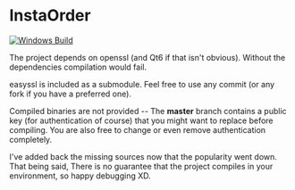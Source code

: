 # InstaOrder

[![Windows Build](https://github.com/MosesHe/InstaOrder/actions/workflows/windows-build.yml/badge.svg)](https://github.com/MosesHe/InstaOrder/actions/workflows/windows-build.yml)

The project depends on openssl (and Qt6 if that isn't obvious). Without the dependencies compilation would fail.

easyssl is included as a submodule. Feel free to use any commit (or any fork if you have a preferred one).

Compiled binaries are not provided -- The **master** branch contains a public key (for authentication of course) that you might want to replace before compiling.
You are also free to change or even remove authentication completely.

I've added back the missing sources now that the popularity went down. That being said, There is no guarantee that the project compiles in your environment, so happy debugging XD.
